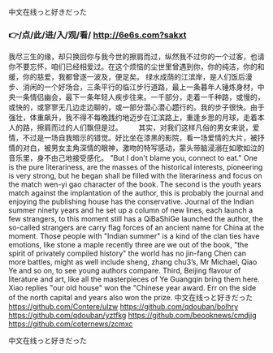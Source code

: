 
中文在线っと好きだった




### 👉/点/此/进/入/观/看/ http://6e6s.com?sakxt




我尽三生的缘，却只换回你与我今世的擦肩而过，纵然我不过你的一个过客，也请你不要忘怀，咱们已经相爱过。在这个烦恼的尘世里曾遇到你，你的纯洁，你的和缓，你的慈爱，我都曾逐一波及，便足矣。
绿水成荫的江滨岸，是人们饭后漫步、消闲的一个好场合，三条平行的临江步行道路，最上一条暮年人锤炼身材，中央一条情侣幽会，最下一条年轻人疾步往来。一千部分，走着一千种路，或慢的，或快的，或寥寥无几边走边聊的，或一部分潜心潜心趱行的。我的步子很快。由于强壮，体重飙升，我不得不每晚践约地迈步在江滨路上，重逢乡思的月球，走着本人的路，擦肩而过的人们飘但是过。
　　其实，对我们这样凡俗的男女来说，爱情，不过是一场自我暗示的错觉。好比坐在漆黑的影院，看一场爱情的大片，被抒情的对白，被男女主角深情的眼神，激吻的特写感动，蒙头带脑浸溺在如歌如泣的音乐里，身不由己地接受感化。
"But I don't blame you, connect to eat."
One is the pure literariness, are the masses of the historical interests, pioneering is very strong, but he began shall be filled with the literariness and focus on the match wen-yi gao character of the book.
The second is the youth years match against the implantation of the author, this is probably the journal and enjoying the publishing house has the conservative.
Journal of the Indian summer ninety years and he set up a column of new lines, each launch a few strangers, to this moment still has a QiBaShiGe launched the author, the so-called strangers are carry flag forces of an ancient name for China at the moment.
Those people with "Indian summer" is a kind of the clan ties have emotions, like stone a maple recently three are we out of the book, "the spirit of privately compiled history" the world has no jin-fang Chen can more battles, might as well include sheng, zhang chu3’s, Mr Michael, Qiao Ye and so on, to see young authors compare.
Third, Beijing flavour of literature and art, like all the masterpieces of Ye Guangqin bring them here.
Xiao replies "our old house" won the "Chinese year award.
Err on the side of the north capital and years also won the prize.
中文在线っと好きだった https://github.com/Contere/ulzw
https://github.com/qdouban/bolhry
https://github.com/qdouban/yztfkg
https://github.com/beooknews/cmdjig
https://github.com/coternews/zcmxc





中文在线っと好きだった
